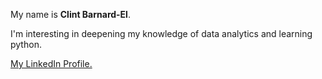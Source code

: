 My name is **Clint Barnard-El**.

I'm interesting in deepening my knowledge of data analytics and learning python.

<div class="badge-base LI-profile-badge" data-locale="en_US" data-size="medium" data-theme="dark" data-type="VERTICAL" data-vanity="clintbarnardel" data-version="v1"><a class="badge-base__link LI-simple-link" href="https://www.linkedin.com/in/clintbarnardel?trk=profile-badge">My LinkedIn Profile.</a></div>
              
              


